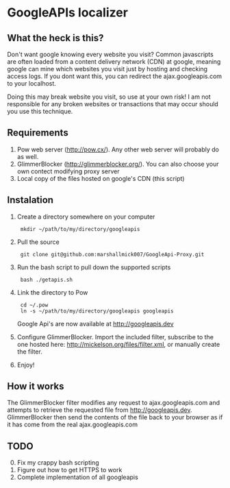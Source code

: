 # GoogleAPIs localizer

## What the heck is this?

Don't want google knowing every website you visit? Common javascripts
are often loaded from a content delivery network (CDN) at google,
meaning google can mine which websites you visit just by hosting and
checking access logs. If you dont want this, you can redirect the
ajax.googleapis.com to your localhost.

Doing this may break website you visit, so use at your own risk! I am
not responsible for any broken websites or transactions that may occur
should you use this technique.

## Requirements

1. Pow web server (http://pow.cx/). Any other web server will probably
   do as well.
2. GlimmerBlocker (http://glimmerblocker.org/). You can also choose your
   own contect modifying proxy server
3. Local copy of the files hosted on google's CDN (this script)

## Instalation

1. Create a directory somewhere on your computer

        mkdir ~/path/to/my/directory/googleapis

2. Pull the source

        git clone git@github.com:marshallmick007/GoogleApi-Proxy.git

3. Run the bash script to pull down the supported scripts

        bash ./getapis.sh

4. Link the directory to Pow

        cd ~/.pow
        ln -s ~/path/to/my/directory/googleapis googleapis

    Google Api's are now available at http://googleapis.dev

5. Configure GlimmerBlocker. Import the included filter, subscribe to
   the one hosted here: http://mickelson.org/files/filter.xml, or
manually create the filter.

6. Enjoy!

## How it works

The GlimmerBlocker filter modifies any request to ajax.googleapis.com
and attempts to retrieve the requested file from http://googleapis.dev.
GlimmerBlocker then send the contents of the file back to your browser
as if it has come from the real ajax.googleapis.com


## TODO

0. Fix my crappy bash scripting
1. Figure out how to get HTTPS to work
2. Complete implementation of all googleapis


